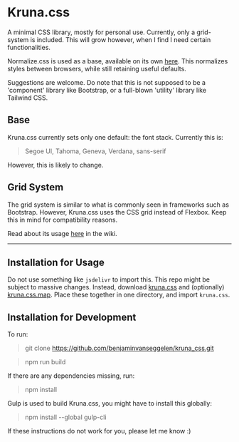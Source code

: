 # Kruna.css

A minimal CSS library, mostly for personal use.
Currently, only a grid-system is included.
This will grow however, when I find I need certain functionalities.

Normalize.css is used as a base, available on its own [here](https://github.com/necolas/normalize.css). This normalizes styles between browsers, while still retaining useful defaults.

Suggestions are welcome. Do note that this is not supposed to be a 'component' library like Bootstrap, or a full-blown 'utility' library like Tailwind CSS.

## Base

Kruna.css currently sets only one default: the font stack. Currently this is:

> Segoe UI, Tahoma, Geneva, Verdana, sans-serif

However, this is likely to change.

## Grid System

The grid system is similar to what is commonly seen in frameworks such as Bootstrap. However, Kruna.css uses the CSS grid instead of Flexbox. Keep this in mind for compatibility reasons.

Read about its usage [here](https://github.com/benjaminvanseggelen/kruna_css/wiki/Grid-System) in the wiki.

---

## Installation for Usage

Do not use something like `jsdelivr` to import this. This repo might be subject to massive changes. Instead, download [kruna.css](https://github.com/benjaminvanseggelen/kruna_css/blob/master/dist/kruna.css) and (optionally) [kruna.css.map](https://github.com/benjaminvanseggelen/kruna_css/blob/master/dist/kruna.css.map). Place these together in one directory, and import `kruna.css`.

## Installation for Development

To run:

> git clone https://github.com/benjaminvanseggelen/kruna_css.git

> npm run build

If there are any dependencies missing, run:

> npm install

Gulp is used to build Kruna.css, you might have to install this globally:

> npm install --global gulp-cli

If these instructions do not work for you, please let me know :)
